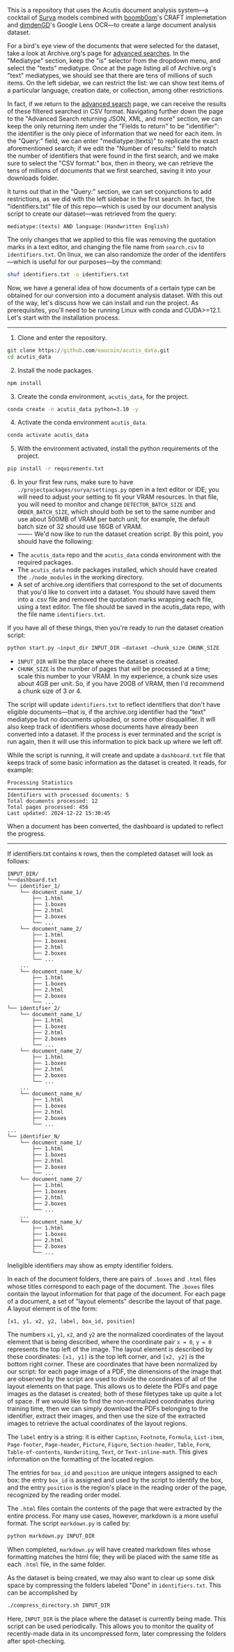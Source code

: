 This is a repository that uses the Acutis document analysis system—a cocktail of [Surya](https://github.com/VikParuchuri/surya) models combined with [boomb0om](https://github.com/boomb0om/CRAFT-text-detection)'s CRAFT implemetation and [dimdenGD](https://github.com/dimdenGD/chrome-lens-ocr/tree/main)'s Google Lens OCR—to create a large document analysis dataset. 

For a bird's eye view of the documents that were selected for the dataset, take a look at Archive.org's page for [advanced searches](https://archive.org/advancedsearch.php). In the "Mediatype" section, keep the "is" selector from the dropdown menu, and select the "texts" mediatype. Once at the page listing all of Archive.org's "text" mediatypes, we should see that there are tens of millions of such items. On the left sidebar, we can restrict the list: we can show text items of a particular language, creation date, or collection, among other restrictions.

In fact, if we return to the [advanced search](https://archive.org/advancedsearch.php) page, we can receive the results of these filtered searched in CSV format. Navigating further down the page to the "Advanced Search returning JSON, XML, and more" section, we can keep the only returning item under the "Fields to return" to be "identifier": the identifier is the only piece of information that we need for each item. In the "Query:" field, we can enter "mediatype:(texts)" to replicate the exact aforementioned search; if we edit the "Number of results:" field to match the number of identifiers that were found in the first search, and we make sure to select the "CSV format:" box, then in theory, we can retrieve the tens of millions of documents that we first searched, saving it into your downloads folder.

It turns out that in the "Query:" section, we can set conjunctions to add restrictions, as we did with the left sidebar in the first search. In fact, the "identifiers.txt" file of this repo—which is used by our document analysis script to create our dataset—was retrieved from the query:
```
mediatype:(texts) AND language:(Handwritten English)
```
The only changes that we applied to this file was removing the quotation marks in a text editor, and changing the file name from `search.csv` to `identifiers.txt`. On linux, we can also randomize the order of the identifers—which is useful for our purposes—by the command:
```bash
shuf identifiers.txt -o identifiers.txt
```

Now, we have a general idea of how documents of a certain type can be obtained for our conversion into a document analysis dataset. With this out of the way, let's discuss how we can install and run the project. As prerequisites, you'll need to be running Linux with conda and CUDA>=12.1. Let's start with the installation process.

-----
1. Clone and enter the repository.
```cmd
git clone https://github.com/eaucoin/acutis_data.git
cd acutis_data
```
2. Install the node packages.
```cmd
npm install
```
3. Create the conda environment, `acutis_data`, for the project.
```bash
conda create -n acutis_data python=3.10 -y 
```
4. Activate the conda environment `acutis_data`.
```bash
conda activate acutis_data
```
5. With the environment activated, install the python requirements of the project.
```bash
pip install -r requirements.txt
```
6. In your first few runs, make sure to have `./projectpackages/surya/settings.py` open in a text editor or IDE; you will need to adjust your setting to fit your VRAM resources. In that file, you will need to monitor and change `DETECTOR_BATCH_SIZE` and `ORDER_BATCH_SIZE`, which should both be set to the same number and use about 500MB of VRAM per batch unit; for example, the default batch size of 32 should use 16GB of VRAM.  
——-
We'd now like to run the dataset creation script. By this point, you should have the following:
- The `acutis_data` repo and the `acutis_data` conda environment with the required packages.
- The `acutis_data` node packages installed, which should have created the `./node_modules` in the working directory.
- A set of archive.org identifiers that correspond to the set of documents that you'd like to convert into a dataset. You should have saved them into a .csv file and removed the quotation marks wrapping each file, using a text editor. The file should be saved in the acutis_data repo, with the file name `identifiers.txt`.

If you have all of these things, then you're ready to run the dataset creation script:
```cmd
python start.py —input_dir INPUT_DIR —dataset —chunk_size CHUNK_SIZE
```
- `INPUT_DIR` will be the place where the dataset is created.
- `CHUNK_SIZE` is the number of pages that will be processed at a time; scale this number to your VRAM. In my experience, a chunk size uses about 4GB per unit. So, if you have 20GB of VRAM, then I'd recommend a chunk size of 3 or 4.

The script will update `identifiers.txt` to reflect identifiers that don't have eligible documents—that is, if the archive.org identifier had the "text" mediatype but no documents uploaded, or some other disqualifier. It will also keep track of identifiers whose documents have already been converted into a dataset. If the process is ever terminated and the script is run again, then it will use this information to pick back up where we left off.

While the script is running, it will create and update a `dashboard.txt` file that keeps track of some basic information as the dataset is created. It reads, for example:
```
Processing Statistics
====================
Identifiers with processed documents: 5
Total documents processed: 12
Total pages processed: 456
Last updated: 2024-12-22 15:30:45
```
When a document has been converted, the dashboard is updated to reflect the progress.

-----

If identifiers.txt contains `N` rows, then the completed dataset will look as follows:
```
INPUT_DIR/
└──dashboard.txt
└── identifier_1/
    └── document_name_1/
        ├── 1.html
        ├── 1.boxes
        ├── 2.html
        ├── 2.boxes
        └── ...
    └── document_name_2/
        ├── 1.html
        ├── 1.boxes
        ├── 2.html
        ├── 2.boxes
        └── ...
    ...
    └── document_name_k/
        ├── 1.html
        ├── 1.boxes
        ├── 2.html
        ├── 2.boxes
        └── ...
└── identifier_2/
    └── document_name_1/
        ├── 1.html
        ├── 1.boxes
        ├── 2.html
        ├── 2.boxes
        └── ...
    └── document_name_2/
        ├── 1.html
        ├── 1.boxes
        ├── 2.html
        ├── 2.boxes
        └── ...
    ...
    └── document_name_m/
        ├── 1.html
        ├── 1.boxes
        ├── 2.html
        ├── 2.boxes
        └── ...
...
└── identifier_N/
    └── document_name_1/
        ├── 1.html
        ├── 1.boxes
        ├── 2.html
        ├── 2.boxes
        └── ...
    └── document_name_2/
        ├── 1.html
        ├── 1.boxes
        ├── 2.html
        ├── 2.boxes
        └── ...
    ...
    └── document_name_k/
        ├── 1.html
        ├── 1.boxes
        ├── 2.html
        ├── 2.boxes
        └── ...
```
Ineligible identifiers may show as empty identifier folders.

In each of the document folders, there are pairs of `.boxes` and `.html` files whose titles correspond to each page of the document. The `.boxes` files contain the layout information for that page of the document. For each page of a document, a set of "layout elements" describe the layout of that page. A layout element is of the form:
```
[x1, y1, x2, y2, label, box_id, position]
```
The numbers `x1`, `y1`, `x2`, and `y2` are the normalized coordinates of the layout element that is being described, where the coordinate pair `x = 0`, `y = 0` represents the top left of the image. The layout element is described by these coordinates: `[x1, y1]` is the top left corner, and `[x2, y2]` is the bottom right corner. These are coordinates that have been normalized by our script: for each page image of a PDF, the dimensions of the image that are observed by the script are used to divide the coordinates of all of the layout elements on that page. This allows us to delete the PDFs and page images as the dataset is created; both of these filetypes take up quite a lot of space. If we would like to find the non-normalized coordinates during training time, then we can simply download the PDFs belonging to the identifier, extract their images, and then use the size of the extracted images to retrieve the actual coordinates of the layout regions.

The `label` entry is a string: it is either `Caption`, `Footnote`, `Formula`, `List-item`, `Page-footer`, `Page-header`, `Picture`, `Figure`, `Section-header`, `Table`, `Form`, `Table-of-contents`, `Handwriting`, `Text`, or `Text-inline-math`. This gives information on the formatting of the located region.

The entries for `box_id` and `position` are unique integers assigned to each box: the entry `box_id` is assigned and used by the script to identify the box, and the entry `position` is the region's place in the reading order of the page, recognized by the reading order model.

The `.html` files contain the contents of the page that were extracted by the entire process. For many use cases, however, markdown is a more useful format. The script `markdown.py` is called by:
```bash
python markdown.py INPUT_DIR
```
When completed, `markdown.py` will have created markdown files whose formatting matches the html file; they will be placed with the same title as each `.html` file, in the same folder. 

As the dataset is being created, we may also want to clear up some disk space by compressing the folders labeled "Done" in `identifiers.txt`. This can be accomplished by 
```bash
./compress_directory.sh INPUT_DIR
```
Here, `INPUT_DIR` is the place where the dataset is currently being made. This script can be used periodically. This allows you to monitor the quality of recently-made data in its uncompressed form, later compressing the folders after spot-checking.
